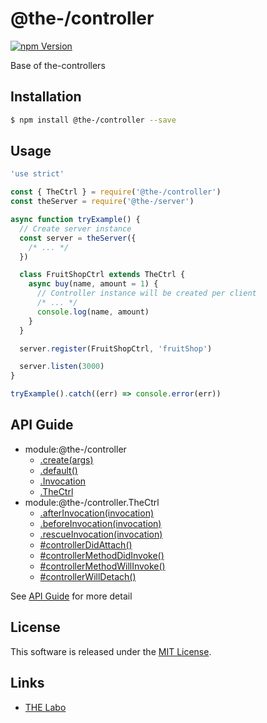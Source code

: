 @the-/controller
==========

<!---
This file is generated by the-tmpl. Do not update manually.
--->

<!-- Badge Start -->
<a name="badges"></a>

[![npm Version][bd_npm_shield_url]][bd_npm_url]

[bd_repo_url]: https://github.com/the-labo/the
[bd_travis_url]: http://travis-ci.org/the-labo/the
[bd_travis_shield_url]: http://img.shields.io/travis/the-labo/the.svg?style=flat
[bd_travis_com_url]: http://travis-ci.com/the-labo/the
[bd_travis_com_shield_url]: https://api.travis-ci.com/the-labo/the.svg?token=
[bd_license_url]: https://github.com/the-labo/the/blob/master/LICENSE
[bd_npm_url]: http://www.npmjs.org/package/@the-/controller
[bd_npm_shield_url]: http://img.shields.io/npm/v/@the-/controller.svg?style=flat
[bd_standard_url]: http://standardjs.com/
[bd_standard_shield_url]: https://img.shields.io/badge/code%20style-standard-brightgreen.svg

<!-- Badge End -->


<!-- Description Start -->
<a name="description"></a>

Base of the-controllers

<!-- Description End -->


<!-- Overview Start -->
<a name="overview"></a>




<!-- Overview End -->


<!-- Sections Start -->
<a name="sections"></a>

<!-- Section from "doc/readme/01.Installation.md.hbs" Start -->

<a name="section-doc-readme-01-installation-md"></a>

Installation
-----

```bash
$ npm install @the-/controller --save
```


<!-- Section from "doc/readme/01.Installation.md.hbs" End -->

<!-- Section from "doc/readme/02.Usage.md.hbs" Start -->

<a name="section-doc-readme-02-usage-md"></a>

Usage
---------

```javascript
'use strict'

const { TheCtrl } = require('@the-/controller')
const theServer = require('@the-/server')

async function tryExample() {
  // Create server instance
  const server = theServer({
    /* ... */
  })

  class FruitShopCtrl extends TheCtrl {
    async buy(name, amount = 1) {
      // Controller instance will be created per client
      /* ... */
      console.log(name, amount)
    }
  }

  server.register(FruitShopCtrl, 'fruitShop')

  server.listen(3000)
}

tryExample().catch((err) => console.error(err))

```


<!-- Section from "doc/readme/02.Usage.md.hbs" End -->


<!-- Sections Start -->

<a name="api"></a>

## API Guide


- module:@the-/controller
  - [.create(args)](./doc/api/api.md#module_@the-/controller.create)
  - [.default()](./doc/api/api.md#module_@the-/controller.default)
  - [.Invocation](./doc/api/api.md#module_@the-/controller.Invocation)
  - [.TheCtrl](./doc/api/api.md#module_@the-/controller.TheCtrl)
- module:@the-/controller.TheCtrl
  - [.afterInvocation(invocation)](./doc/api/api.md#module_@the-/controller.TheCtrl.afterInvocation)
  - [.beforeInvocation(invocation)](./doc/api/api.md#module_@the-/controller.TheCtrl.beforeInvocation)
  - [.rescueInvocation(invocation)](./doc/api/api.md#module_@the-/controller.TheCtrl.rescueInvocation)
  - [#controllerDidAttach()](./doc/api/api.md#module_@the-/controller.TheCtrl#controllerDidAttach)
  - [#controllerMethodDidInvoke()](./doc/api/api.md#module_@the-/controller.TheCtrl#controllerMethodDidInvoke)
  - [#controllerMethodWillInvoke()](./doc/api/api.md#module_@the-/controller.TheCtrl#controllerMethodWillInvoke)
  - [#controllerWillDetach()](./doc/api/api.md#module_@the-/controller.TheCtrl#controllerWillDetach)

See [API Guide](./doc/api/api.md) for more detail


<!-- LICENSE Start -->
<a name="license"></a>

License
-------
This software is released under the [MIT License](https://github.com/the-labo/the/blob/master/LICENSE).

<!-- LICENSE End -->


<!-- Links Start -->
<a name="links"></a>

Links
------

+ [THE Labo][the_labo_url]

[the_labo_url]: https://github.com/the-labo

<!-- Links End -->
